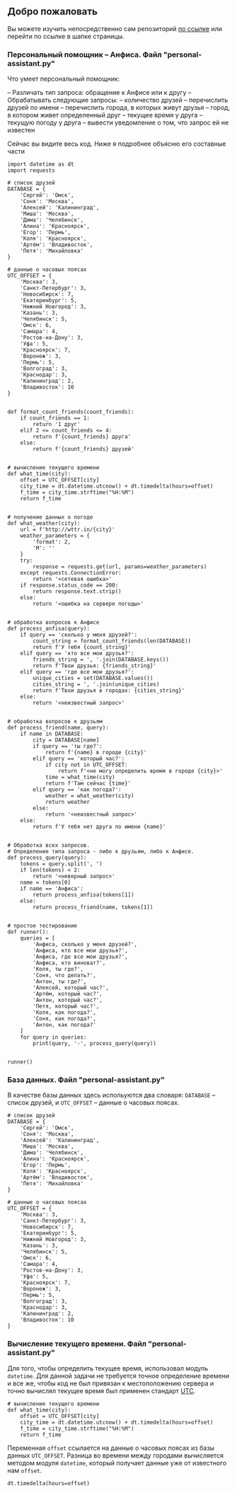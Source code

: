 ## Добро пожаловать

Вы можете изучить непосредственно сам репозиторий [по ссылке](https://github.com/o-e-g/examples-of-my-code) или перейти по ссылке в шапке страницы.

### Персональный помощник – Анфиса. Файл "personal-assistant.py"

Что умеет персональный помощник:

– Различать тип запроса: обращение к Анфисе или к другу
– Обрабатывать следующие запросы: 
    – количество друзей
    – перечислить друзей по имени
    – перечислить города, в которых живут друзья
    – город, в котором живет определенный друг
    – текущее время у друга
    – текущую погоду у друга
    – вывести уведомление о том, что запрос ей не известен

Сейчас вы видите весь код. Ниже я подробнее объясню его составные части

```
import datetime as dt
import requests

# список друзей
DATABASE = {
    'Сергей': 'Омск',
    'Соня': 'Москва',
    'Алексей': 'Калининград',
    'Миша': 'Москва',
    'Дима': 'Челябинск',
    'Алина': 'Красноярск',
    'Егор': 'Пермь',
    'Коля': 'Красноярск',
    'Артём': 'Владивосток',
    'Петя': 'Михайловка'
}

# данные о часовых поясах
UTC_OFFSET = {
    'Москва': 3,
    'Санкт-Петербург': 3,
    'Новосибирск': 7,
    'Екатеринбург': 5,
    'Нижний Новгород': 3,
    'Казань': 3,
    'Челябинск': 5,
    'Омск': 6,
    'Самара': 4,
    'Ростов-на-Дону': 3,
    'Уфа': 5,
    'Красноярск': 7,
    'Воронеж': 3,
    'Пермь': 5,
    'Волгоград': 3,
    'Краснодар': 3,
    'Калининград': 2,
    'Владивосток': 10
}


def format_count_friends(count_friends):
    if count_friends == 1:
        return '1 друг'
    elif 2 <= count_friends <= 4:
        return f'{count_friends} друга'
    else:
        return f'{count_friends} друзей'


# вычисление текущего времени
def what_time(city):
    offset = UTC_OFFSET[city]
    city_time = dt.datetime.utcnow() + dt.timedelta(hours=offset)
    f_time = city_time.strftime("%H:%M")
    return f_time


# получение данных о погоде
def what_weather(city):
    url = f'http://wttr.in/{city}'
    weather_parameters = {
        'format': 2,
        'M': ''
    }
    try:
        response = requests.get(url, params=weather_parameters)
    except requests.ConnectionError:
        return '<сетевая ошибка>'
    if response.status_code == 200:
        return response.text.strip()
    else:
        return '<ошибка на сервере погоды>'


# обработка вопросов к Анфисе
def process_anfisa(query):
    if query == 'сколько у меня друзей?':
        count_string = format_count_friends(len(DATABASE))
        return f'У тебя {count_string}'
    elif query == 'кто все мои друзья?':
        friends_string = ', '.join(DATABASE.keys())
        return f'Твои друзья: {friends_string}'
    elif query == 'где все мои друзья?':
        unique_cities = set(DATABASE.values())
        cities_string = ', '.join(unique_cities)
        return f'Твои друзья в городах: {cities_string}'
    else:
        return '<неизвестный запрос>'


# обработка вопросов к друзьям
def process_friend(name, query):
    if name in DATABASE:
        city = DATABASE[name]
        if query == 'ты где?':
            return f'{name} в городе {city}'
        elif query == 'который час?':
            if city not in UTC_OFFSET:
                return f'<не могу определить время в городе {city}>'
            time = what_time(city)
            return f'Там сейчас {time}'
        elif query == 'как погода?':
            weather = what_weather(city)
            return weather
        else:
            return '<неизвестный запрос>'
    else:
        return f'У тебя нет друга по имени {name}'


# Обработка всех запросов.
# Определение типа запроса - либо к друзьям, либо к Анфисе.
def process_query(query):
    tokens = query.split(', ')
    if len(tokens) < 2:
        return '<неверный запрос>'
    name = tokens[0]
    if name == 'Анфиса':
        return process_anfisa(tokens[1])
    else:
        return process_friend(name, tokens[1])


# простое тестирование
def runner():
    queries = [
        'Анфиса, сколько у меня друзей?',
        'Анфиса, кто все мои друзья?',
        'Анфиса, где все мои друзья?',
        'Анфиса, кто виноват?',
        'Коля, ты где?',
        'Соня, что делать?',
        'Антон, ты где?',
        'Алексей, который час?',
        'Артём, который час?',
        'Антон, который час?',
        'Петя, который час?',
        'Коля, как погода?',
        'Соня, как погода?',
        'Антон, как погода?'
    ]
    for query in queries:
        print(query, '-', process_query(query))


runner()
```

### База данных. Файл "personal-assistant.py"

В качестве базы данных здесь испольуются два словаря: `DATABASE` – список друзей, и `UTC_OFFSET` – данные о часовых поясах.

```
# список друзей
DATABASE = {
    'Сергей': 'Омск',
    'Соня': 'Москва',
    'Алексей': 'Калининград',
    'Миша': 'Москва',
    'Дима': 'Челябинск',
    'Алина': 'Красноярск',
    'Егор': 'Пермь',
    'Коля': 'Красноярск',
    'Артём': 'Владивосток',
    'Петя': 'Михайловка'
}

# данные о часовых поясах
UTC_OFFSET = {
    'Москва': 3,
    'Санкт-Петербург': 3,
    'Новосибирск': 7,
    'Екатеринбург': 5,
    'Нижний Новгород': 3,
    'Казань': 3,
    'Челябинск': 5,
    'Омск': 6,
    'Самара': 4,
    'Ростов-на-Дону': 3,
    'Уфа': 5,
    'Красноярск': 7,
    'Воронеж': 3,
    'Пермь': 5,
    'Волгоград': 3,
    'Краснодар': 3,
    'Калининград': 2,
    'Владивосток': 10
}
```

### Вычисление текущего времени. Файл "personal-assistant.py"

Для того, чтобы определить текущее время, использовал модуль `datetime`. Для данной задачи не требуется точное определение времени и все же, чтобы код не был привязан к местоположению сервера и точно вычислял текущее время был применен стандарт [UTC](https://ru.wikipedia.org/wiki/%D0%92%D1%81%D0%B5%D0%BC%D0%B8%D1%80%D0%BD%D0%BE%D0%B5_%D0%BA%D0%BE%D0%BE%D1%80%D0%B4%D0%B8%D0%BD%D0%B8%D1%80%D0%BE%D0%B2%D0%B0%D0%BD%D0%BD%D0%BE%D0%B5_%D0%B2%D1%80%D0%B5%D0%BC%D1%8F).

```
# вычисление текущего времени
def what_time(city):
    offset = UTC_OFFSET[city]
    city_time = dt.datetime.utcnow() + dt.timedelta(hours=offset)
    f_time = city_time.strftime("%H:%M")
    return f_time
```

Переменная `offset` ссылается на данные о часовых поясах из базы данных `UTC_OFFSET`. Разница во времени между городами вычисляется методом модуля `datetime`, который получает данные уже от известного нам `offset`.

```
dt.timedelta(hours=offset)
```
